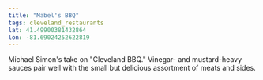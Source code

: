 ```yaml
---
title: "Mabel's BBQ"
tags: cleveland_restaurants
lat: 41.49900381432864
lon: -81.69024252622819
---
```


Michael Simon's take on "Cleveland BBQ." Vinegar- and mustard-heavy sauces pair well with the small but delicious assortment of meats and sides.